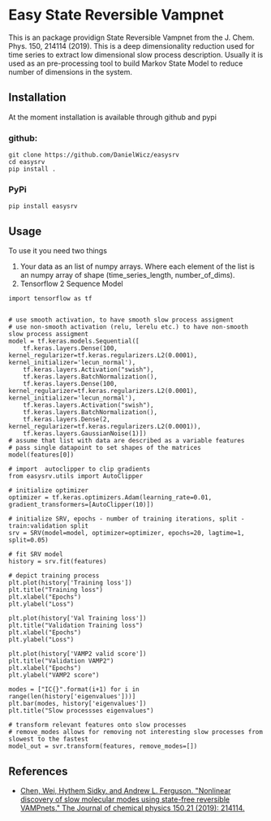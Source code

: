 # Easy State Reversible Vampnet 

This is an package providign State Reversible Vampnet from the J. Chem. Phys. 150, 214114 (2019). This is a deep dimensionality reduction used for time series to extract low dimensional slow process description. Usually it is used as an pre-processing tool to build Markov State Model to reduce number of dimensions in the system.

## Installation
At the moment installation is available through github and pypi

### github:
```
git clone https://github.com/DanielWicz/easysrv
cd easysrv
pip install .
```

### PyPi
```
pip install easysrv
```

## Usage
To use it you need two things
1. Your data as an list of numpy arrays. Where each element of the list is an numpy array of shape (time_series_length, number_of_dims).
2. Tensorflow 2 Sequence Model

```
import tensorflow as tf


# use smooth activation, to have smooth slow process assigment
# use non-smooth activation (relu, lerelu etc.) to have non-smooth slow process assigment
model = tf.keras.models.Sequential([
    tf.keras.layers.Dense(100, kernel_regularizer=tf.keras.regularizers.L2(0.0001), kernel_initializer='lecun_normal'),
    tf.keras.layers.Activation("swish"),
    tf.keras.layers.BatchNormalization(),
    tf.keras.layers.Dense(100, kernel_regularizer=tf.keras.regularizers.L2(0.0001), kernel_initializer='lecun_normal'),
    tf.keras.layers.Activation("swish"),
    tf.keras.layers.BatchNormalization(),
    tf.keras.layers.Dense(2, kernel_regularizer=tf.keras.regularizers.L2(0.0001)),
    tf.keras.layers.GaussianNoise(1)])
# assume that list with data are described as a variable features
# pass single datapoint to set shapes of the matrices
model(features[0])

# import  autoclipper to clip gradients
from easysrv.utils import AutoClipper

# initialize optimizer
optimizer = tf.keras.optimizers.Adam(learning_rate=0.01, gradient_transformers=[AutoClipper(10)])

# initialize SRV, epochs - number of training iterations, split - train:validation split
srv = SRV(model=model, optimizer=optimizer, epochs=20, lagtime=1, split=0.05)

# fit SRV model
history = srv.fit(features)

# depict training process
plt.plot(history['Training loss'])
plt.title("Training loss")
plt.xlabel("Epochs")
plt.ylabel("Loss")

plt.plot(history['Val Training loss'])
plt.title("Validation Training loss")
plt.xlabel("Epochs")
plt.ylabel("Loss")

plt.plot(history['VAMP2 valid score'])
plt.title("Validation VAMP2")
plt.xlabel("Epochs")
plt.ylabel("VAMP2 score")

modes = ["IC{}".format(i+1) for i in range(len(history['eigenvalues']))]
plt.bar(modes, history['eigenvalues'])
plt.title("Slow processses eigenvalues")

# transform relevant features onto slow processes
# remove_modes allows for removing not interesting slow processes from slowest to the fastest
model_out = svr.transform(features, remove_modes=[])
```

## References

- [Chen, Wei, Hythem Sidky, and Andrew L. Ferguson. "Nonlinear discovery of slow molecular modes using state-free reversible VAMPnets." The Journal of chemical physics 150.21 (2019): 214114.](https://aip.scitation.org/doi/full/10.1063/1.5092521)
